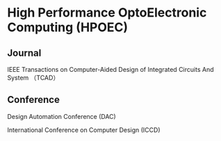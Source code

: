 # High Performance OptoElectronic Computing (HPOEC)

## Journal

IEEE Transactions on Computer-Aided Design of Integrated Circuits And System （TCAD）

## Conference

Design Automation Conference (DAC)

International Conference on Computer Design (ICCD)





